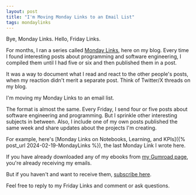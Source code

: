 ```yaml
---
layout: post
title: "I'm Moving Monday Links to an Email List"
tags: mondaylinks
---
```


Bye, Monday Links. Hello, Friday Links.

For months, I ran a series called [Monday Links](/tags/mondaylinks/), here on my blog. Every time I found interesting posts about programming and software engineering, I compiled them until I had five or six and then published them in a post.

It was a way to document what I read and react to the other people's posts, when my reaction didn't merit a separate post. Think of Twitter/X threads on my blog.

I'm moving my Monday Links to an email list.

The format is almost the same. Every Friday, I send four or five posts about software engineering and programming. But I sprinkle other interesting subjects in between. Also, I include one of my own posts published the same week and share updates about the projects I'm creating.

For example, here's [Monday Links on Notebooks, Learning, and KPIs]({% post_url 2024-02-19-MondayLinks %}), the last Monday Link I wrote here.

If you have already downloaded any of my ebooks from <a href="https://imcsarag.gumroad.com/" target="_blank" rel="noopener noreferrer">my Gumroad page</a>, you're already receiving my emails.

But if you haven't and want to receive them, <a href="https://fridaylinks.beehiiv.com/subscribe" target="_blank" rel="noopener noreferrer">subscribe here</a>.

Feel free to reply to my Friday Links and comment or ask questions.
